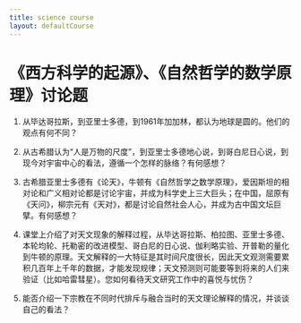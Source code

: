 ```yaml
---
title: science course
layout: defaultCourse
---
```


# 《西方科学的起源》、《自然哲学的数学原理》讨论题
1. 从毕达哥拉斯，到亚里士多德，到1961年加加林，都认为地球是圆的。他们的观点有何不同？ 

2. 从古希腊认为“人是万物的尺度”，到亚里士多德地心说，到哥白尼日心说，到现今对宇宙中心的看法，遵循一个怎样的脉络？有何感想？ 

3. 古希腊亚里士多德有《论天》，牛顿有《自然哲学之数学原理》，爱因斯坦的相对论和广义相对论都是讨论宇宙，并成为科学史上三大巨头；在中国，屈原有《天问》，柳宗元有《天对》，都是讨论自然社会人心，并成为古中国文坛巨擘。有何感想？ 

4. 课堂上介绍了对天文现象的解释过程，从毕达哥拉斯、柏拉图、亚里士多德、本轮均轮、托勒密的改进模型、哥白尼的日心说、伽利略实验、开普勒的量化到牛顿的原理。天文解释的一大特征是其时间尺度很长，因此天文观测需要累积几百年上千年的数据，才能发现规律；天文预测则可能要等到将来的人们来验证（比如哈雷彗星）。您如何看待天文研究工作中的喜悦与忧伤？

5. 能否介绍一下宗教在不同时代排斥与融合当时的天文理论解释的情况，并谈谈自己的看法？ 